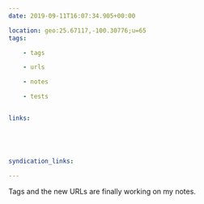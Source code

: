 ```yaml
---
date: 2019-09-11T16:07:34.905+00:00

location: geo:25.67117,-100.30776;u=65
tags:

    - tags

    - urls

    - notes

    - tests


links:





syndication_links:

---
```

Tags and the new URLs are finally working on my notes.
